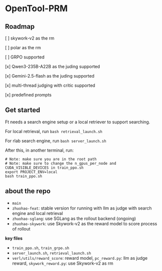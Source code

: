 # OpenTool-PRM

## Roadmap

[ ] skywork-v2 as the rm

[ ] polar as the rm

[ ] GRPO supported

[x] Qwen3-235B-A22B as the juding supported

[x] Gemini-2.5-flash as the juding supported

[x] multi-thread judging with critic supported

[x] predefined prompts

## Get started

Ft needs a search engine setup or a local retriever to support searching.

For local retrieval, run `bash retrieval_launch.sh`

For rlab search engine, run `bash server_launch.sh`

After this, in another terminal, run:

```
# Note: make sure you are in the root path
# Note: make sure to change the n_gpus_per_node and CUDA_VISIBLE_DEVICES in train_ppo.sh
export PROJECT_ENV=local
bash train_ppo.sh
```

## about the repo

* `main`
* `zhuohao-feat`: stable version for running with llm as judge with search engine and local retrieval
* `zhuohao-sglang`: use SGLang as the rollout backend (ongoing)
* `zhuohao-skywork`: use Skywork-v2 as the reward model to score process of rollout

**key files**

* `train_ppo.sh`, `train_grpo.sh`
* `server_launch.sh`, `retrieval_launch.sh`
* `verl/utils/reward_score`: reward model, `pc_reward.py`: llm as judge reward, `skywork_reward.py`: use Skywork-v2 as rm